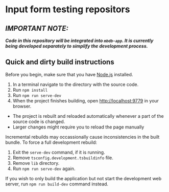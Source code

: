 Input form testing repositors
===

*IMPORTANT NOTE:*
---
***Code in this repository will be integrated into `mbdb-app`. It is currently being developed separately to simplify the development process.***

Quick and dirty build instructions
---
Before you begin, make sure that you have [Node.js](https://nodejs.org) installed.

1) In a terminal navigate to the directory with the source code.
2) Run `npm install`
3) Run `npm run serve-dev`
4) When the project finishes building, open [http://localhost:9779](http://localhost:9779) in your browser.

- The project is rebuilt and reloaded automatically whenever a part of the source code is changed.
- Larger changes might require you to reload the page manually

Incremental rebuilds may occassionally cause inconsistencies in the built bundle. To force a full development rebuild:
1) Exit the `serve-dev` command, if it is running.
2) Remove `tsconfig.development.tsbuildinfo` file.
3) Remove `lib` directory.
4) Run `npm run serve-dev` again.

If you wish to only build the application but not start the development web server, run `npm run build-dev` command instead.
